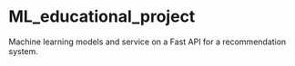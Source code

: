 # ML_educational_project
Machine learning models and service on a Fast API for a recommendation system.
